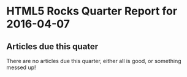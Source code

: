HTML5 Rocks Quarter Report for 2016-04-07
=========================================

Articles due this quater
------------------------

There are no articles due this quarter, either all is good, or something messed up!

